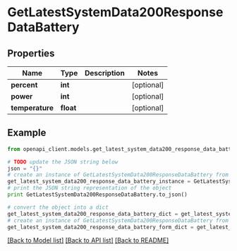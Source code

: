 # GetLatestSystemData200ResponseDataBattery


## Properties
Name | Type | Description | Notes
------------ | ------------- | ------------- | -------------
**percent** | **int** |  | [optional] 
**power** | **int** |  | [optional] 
**temperature** | **float** |  | [optional] 

## Example

```python
from openapi_client.models.get_latest_system_data200_response_data_battery import GetLatestSystemData200ResponseDataBattery

# TODO update the JSON string below
json = "{}"
# create an instance of GetLatestSystemData200ResponseDataBattery from a JSON string
get_latest_system_data200_response_data_battery_instance = GetLatestSystemData200ResponseDataBattery.from_json(json)
# print the JSON string representation of the object
print GetLatestSystemData200ResponseDataBattery.to_json()

# convert the object into a dict
get_latest_system_data200_response_data_battery_dict = get_latest_system_data200_response_data_battery_instance.to_dict()
# create an instance of GetLatestSystemData200ResponseDataBattery from a dict
get_latest_system_data200_response_data_battery_form_dict = get_latest_system_data200_response_data_battery.from_dict(get_latest_system_data200_response_data_battery_dict)
```
[[Back to Model list]](../README.md#documentation-for-models) [[Back to API list]](../README.md#documentation-for-api-endpoints) [[Back to README]](../README.md)


